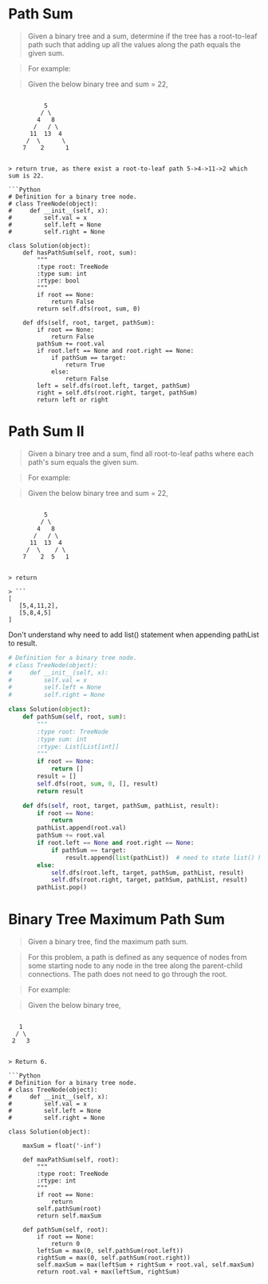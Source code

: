 # Path Sum

> Given a binary tree and a sum, determine if the tree has a root-to-leaf path such that adding up all the values along the path equals the given sum.

> For example:

> Given the below binary tree and sum = 22,

> ```
              5
             / \
            4   8
           /   / \
          11  13  4
         /  \      \
        7    2      1
```

> return true, as there exist a root-to-leaf path 5->4->11->2 which sum is 22.

```Python
# Definition for a binary tree node.
# class TreeNode(object):
#     def __init__(self, x):
#         self.val = x
#         self.left = None
#         self.right = None

class Solution(object):
    def hasPathSum(self, root, sum):
        """
        :type root: TreeNode
        :type sum: int
        :rtype: bool
        """
        if root == None:
            return False
        return self.dfs(root, sum, 0)

    def dfs(self, root, target, pathSum):
        if root == None:
            return False
        pathSum += root.val
        if root.left == None and root.right == None:
            if pathSum == target:
                return True
            else:
                return False
        left = self.dfs(root.left, target, pathSum)
        right = self.dfs(root.right, target, pathSum)
        return left or right
```

# Path Sum II

> Given a binary tree and a sum, find all root-to-leaf paths where each path's sum equals the given sum.

> For example:

> Given the below binary tree and sum = 22,

> ```
              5
             / \
            4   8
           /   / \
          11  13  4
         /  \    / \
        7    2  5   1
```

> return

> ```
[
   [5,4,11,2],
   [5,8,4,5]
]
```

Don't understand why need to add list() statement when appending pathList to result.

```Python
# Definition for a binary tree node.
# class TreeNode(object):
#     def __init__(self, x):
#         self.val = x
#         self.left = None
#         self.right = None

class Solution(object):
    def pathSum(self, root, sum):
        """
        :type root: TreeNode
        :type sum: int
        :rtype: List[List[int]]
        """
        if root == None:
            return []
        result = []
        self.dfs(root, sum, 0, [], result)
        return result

    def dfs(self, root, target, pathSum, pathList, result):
        if root == None:
            return
        pathList.append(root.val)
        pathSum += root.val
        if root.left == None and root.right == None:
            if pathSum == target:
                result.append(list(pathList))  # need to state list() here, otherwise return [[]]
        else:
            self.dfs(root.left, target, pathSum, pathList, result)
            self.dfs(root.right, target, pathSum, pathList, result)
        pathList.pop()
```

# Binary Tree Maximum Path Sum

> Given a binary tree, find the maximum path sum.

> For this problem, a path is defined as any sequence of nodes from some starting node to any node in the tree along the parent-child connections. The path does not need to go through the root.

> For example:

> Given the below binary tree,

> ```
       1
      / \
     2   3
```

> Return 6.

```Python
# Definition for a binary tree node.
# class TreeNode(object):
#     def __init__(self, x):
#         self.val = x
#         self.left = None
#         self.right = None

class Solution(object):
    
    maxSum = float('-inf')
    
    def maxPathSum(self, root):
        """
        :type root: TreeNode
        :rtype: int
        """
        if root == None:
            return
        self.pathSum(root)
        return self.maxSum
    
    def pathSum(self, root):
        if root == None:
            return 0
        leftSum = max(0, self.pathSum(root.left))
        rightSum = max(0, self.pathSum(root.right))
        self.maxSum = max(leftSum + rightSum + root.val, self.maxSum)
        return root.val + max(leftSum, rightSum)
```

